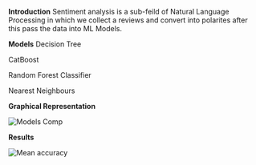 **Introduction**
Sentiment analysis is a sub-feild of Natural Language Processing in which we collect a reviews and convert into polarites after this pass the data into ML Models.


 **Models**
 Decision Tree
 
 CatBoost
 
 Random Forest Classifier
 
 Nearest Neighbours
 
 
 **Graphical Representation**

![Models Comp](https://user-images.githubusercontent.com/80381336/175468768-9bc9af53-a112-4860-b579-105741932da5.png)


 

**Results**

![Mean accuracy](https://user-images.githubusercontent.com/80381336/175468811-2c653817-ebb3-41c8-97bf-5132f8eaf4cb.png)


